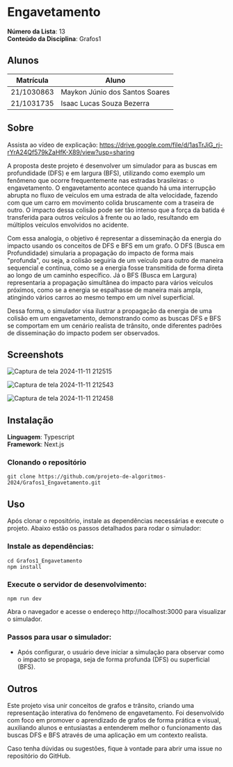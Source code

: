 # Engavetamento

**Número da Lista**: 13<br>
**Conteúdo da Disciplina**: Grafos1<br>

## Alunos
|Matrícula | Aluno |
| -- | -- |
| 21/1030863  |  Maykon Júnio dos Santos Soares |
| 21/1031735  |  Isaac Lucas Souza Bezerra |

## Sobre 

Assista ao vídeo de explicação: https://drive.google.com/file/d/1asTrJiG_rj-rYrA24Qf579kZaHfK-X89/view?usp=sharing


A proposta deste projeto é desenvolver um simulador para as buscas em profundidade (DFS) e em largura (BFS), utilizando como exemplo um fenômeno que ocorre frequentemente nas estradas brasileiras: o engavetamento. O engavetamento acontece quando há uma interrupção abrupta no fluxo de veículos em uma estrada de alta velocidade, fazendo com que um carro em movimento colida bruscamente com a traseira de outro. O impacto dessa colisão pode ser tão intenso que a força da batida é transferida para outros veículos à frente ou ao lado, resultando em múltiplos veículos envolvidos no acidente.

Com essa analogia, o objetivo é representar a disseminação da energia do impacto usando os conceitos de DFS e BFS em um grafo. O DFS (Busca em Profundidade) simularia a propagação do impacto de forma mais "profunda", ou seja, a colisão seguiria de um veículo para outro de maneira sequencial e contínua, como se a energia fosse transmitida de forma direta ao longo de um caminho específico. Já o BFS (Busca em Largura) representaria a propagação simultânea do impacto para vários veículos próximos, como se a energia se espalhasse de maneira mais ampla, atingindo vários carros ao mesmo tempo em um nível superficial.

Dessa forma, o simulador visa ilustrar a propagação da energia de uma colisão em um engavetamento, demonstrando como as buscas DFS e BFS se comportam em um cenário realista de trânsito, onde diferentes padrões de disseminação do impacto podem ser observados.

## Screenshots

![Captura de tela 2024-11-11 212515](https://github.com/user-attachments/assets/f76103ab-77c5-473a-a5ca-9d17f56b89d1)

![Captura de tela 2024-11-11 212543](https://github.com/user-attachments/assets/a6ea4cb5-19ba-4609-b6ad-b1b7445711fa)

![Captura de tela 2024-11-11 212458](https://github.com/user-attachments/assets/3123a455-7f89-4b2e-a85a-e9cfc5ee8d8f)



## Instalação 
**Linguagem**: Typescript<br>
**Framework**: Next.js<br>

### Clonando o repositório

```shell
git clone https://github.com/projeto-de-algoritmos-2024/Grafos1_Engavetamento.git
```

## Uso
Após clonar o repositório, instale as dependências necessárias e execute o projeto. Abaixo estão os passos detalhados para rodar o simulador:

### Instale as dependências:

```shell
cd Grafos1_Engavetamento
npm install
```
### Execute o servidor de desenvolvimento:

```shell
npm run dev
```

Abra o navegador e acesse o endereço http://localhost:3000 para visualizar o simulador.

### Passos para usar o simulador:

- Após configurar, o usuário deve iniciar a simulação para observar como o impacto se propaga, seja de forma profunda (DFS) ou superficial (BFS).

## Outros
Este projeto visa unir conceitos de grafos e trânsito, criando uma representação interativa do fenômeno de engavetamento. Foi desenvolvido com foco em promover o aprendizado de grafos de forma prática e visual, auxiliando alunos e entusiastas a entenderem melhor o funcionamento das buscas DFS e BFS através de uma aplicação em um contexto realista.

Caso tenha dúvidas ou sugestões, fique à vontade para abrir uma issue no repositório do GitHub.



